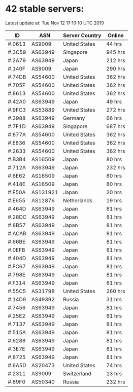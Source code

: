 # 42 stable servers:

Latest update at: Tue Nov 12 17:10:10 UTC 2019

| ID | ASN | Server Country | Online |
| -- | --- | -------------- | ------ |
| #.0613 | AS9009 | United States | 44 hrs |
| #.3C59 | AS63949 | Singapore | 945 hrs |
| #.2A79 | AS63949 | Japan | 212 hrs |
| #.140F | AS9009 | Japan | 290 hrs |
| #.74DB | AS54600 | United States | 362 hrs |
| #.705F | AS54600 | United States | 362 hrs |
| #.8613 | AS54600 | United States | 362 hrs |
| #.42A0 | AS63949 | Japan | 49 hrs |
| #.9FC3 | AS53889 | United States | 272 hrs |
| #.3988 | AS63949 | Germany | 66 hrs |
| #.7F1D | AS63949 | Singapore | 687 hrs |
| #.877A | AS54600 | United States | 362 hrs |
| #.E836 | AS54600 | United States | 362 hrs |
| #.2633 | AS54600 | United States | 362 hrs |
| #.B3B4 | AS16509 | Japan | 80 hrs |
| #.712A | AS63949 | Japan | 232 hrs |
| #.6E62 | AS16509 | Japan | 80 hrs |
| #.418E | AS16509 | Japan | 80 hrs |
| #.F50A | AS131921 | Japan | 20 hrs |
| #.E655 | AS12876 | Netherlands | 19 hrs |
| #.464D | AS63949 | Japan | 81 hrs |
| #.28DC | AS63949 | Japan | 81 hrs |
| #.8B57 | AS63949 | Japan | 81 hrs |
| #.ACAB | AS63949 | Japan | 81 hrs |
| #.66BE | AS63949 | Japan | 81 hrs |
| #.0EFB | AS63949 | Japan | 81 hrs |
| #.404D | AS63949 | Japan | 81 hrs |
| #.FC67 | AS63949 | Japan | 81 hrs |
| #.798E | AS63949 | Japan | 81 hrs |
| #.F314 | AS63949 | Japan | 81 hrs |
| #.55C5 | AS31798 | United States | 260 hrs |
| #.14D9 | AS49392 | Russia | 31 hrs |
| #.7456 | AS63949 | Japan | 81 hrs |
| #.25E2 | AS63949 | Japan | 81 hrs |
| #.7137 | AS63949 | Japan | 81 hrs |
| #.515A | AS63949 | Japan | 81 hrs |
| #.6288 | AS63949 | Japan | 81 hrs |
| #.3E7E | AS63949 | Japan | 81 hrs |
| #.8725 | AS63949 | Japan | 81 hrs |
| #.6A5D | AS20473 | United States | 74 hrs |
| #.2311 | AS9009 | Switzerland | 13 hrs |
| #.89F0 | AS50340 | Russia | 232 hrs |

